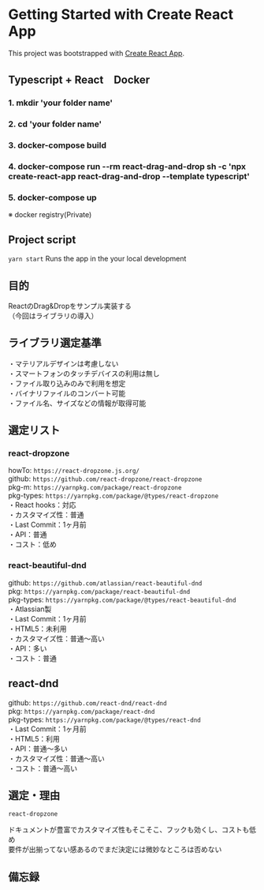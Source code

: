 # Getting Started with Create React App

This project was bootstrapped with [Create React App](https://github.com/facebook/create-react-app).

## Typescript + React　Docker
### 1. mkdir 'your folder name'
### 2. cd 'your folder name'
### 3. docker-compose build
### 4. docker-compose run --rm react-drag-and-drop sh -c 'npx create-react-app react-drag-and-drop --template typescript'
### 5. docker-compose up

※ docker registry(Private)  

## Project script
`yarn start`
Runs the app in the your local development  
  
## 目的
ReactのDrag&Dropをサンプル実装する  
（今回はライブラリの導入）  
  
## ライブラリ選定基準
・マテリアルデザインは考慮しない  
・スマートフォンのタッチデバイスの利用は無し  
・ファイル取り込みのみで利用を想定  
・バイナリファイルのコンバート可能  
・ファイル名、サイズなどの情報が取得可能  
  
## 選定リスト
### react-dropzone
howTo: `https://react-dropzone.js.org/`  
github: `https://github.com/react-dropzone/react-dropzone`  
pkg-m: `https://yarnpkg.com/package/react-dropzone`  
pkg-types: `https://yarnpkg.com/package/@types/react-dropzone`  
・React hooks：対応  
・カスタマイズ性：普通  
・Last Commit：1ヶ月前  
・API：普通  
・コスト：低め  
  
### react-beautiful-dnd
github: `https://github.com/atlassian/react-beautiful-dnd`  
pkg: `https://yarnpkg.com/package/react-beautiful-dnd`  
pkg-types: `https://yarnpkg.com/package/@types/react-beautiful-dnd`  
・Atlassian製  
・Last Commit：1ヶ月前  
・HTML5：未利用  
・カスタマイズ性：普通〜高い  
・API：多い  
・コスト：普通  
  
## react-dnd
github: `https://github.com/react-dnd/react-dnd`  
pkg: `https://yarnpkg.com/package/react-dnd`  
pkg-types: `https://yarnpkg.com/package/@types/react-dnd`  
・Last Commit：1ヶ月前  
・HTML5：利用  
・API：普通〜多い  
・カスタマイズ性：普通〜高い  
・コスト：普通〜高い  
  
## 選定・理由
`react-dropzone`  
  
ドキュメントが豊富でカスタマイズ性もそこそこ、フックも効くし、コストも低め  
要件が出揃ってない感あるのでまだ決定には微妙なところは否めない  
  
## 備忘録
